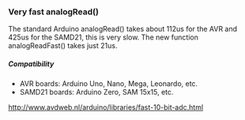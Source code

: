 ### Very fast analogRead()
The standard Arduino analogRead() takes about 112us for the AVR and 425us for the SAMD21, this is very slow. 
The new function analogReadFast() takes just 21us. 

##### Compatibility
- AVR boards: Arduino Uno, Nano, Mega, Leonardo, etc.
- SAMD21 boards: Arduino Zero, SAM 15x15, etc. 

http://www.avdweb.nl/arduino/libraries/fast-10-bit-adc.html
